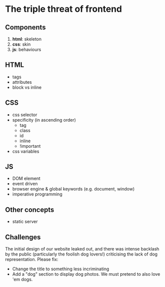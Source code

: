 # The triple threat of frontend

## Components
1. **html**: skeleton
2. **css**: skin
3. **js**: behaviours

## HTML
- tags
- attributes
- block vs inline

## CSS
- css selector
- specificity (in ascending order)
  - tag
  - class
  - id
  - inline
  - !important
- css variables

## JS
- DOM element
- event driven
- browser engine & global keywords (e.g. document, window)
- imperative programming

## Other concepts
- static server

## Challenges
The initial design of our website leaked out, and there was intense backlash by the public (particularly the foolish dog lovers!) criticising the lack of dog representation.
Please fix:
- Change the title to something less incriminating
- Add a "dog" section to display dog photos. We must pretend to also love 'em dogs.